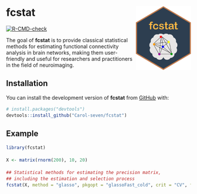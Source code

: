 
# fcstat <img src="man/figure/logo.png" align="right" alt="" width="150"/>

<!-- badges: start -->
[![R-CMD-check](https://github.com/Carol-seven/fcstat/actions/workflows/R-CMD-check.yaml/badge.svg)](https://github.com/Carol-seven/fcstat/actions/workflows/R-CMD-check.yaml)
<!-- badges: end -->

The goal of **fcstat** is to provide classical statistical methods for estimating
functional connectivity analysis in brain networks, making them user-friendly
and useful for researchers and practitioners in the field of neuroimaging.


## Installation

You can install the development version of **fcstat** from
[GitHub](https://github.com/) with:

``` r
# install.packages("devtools")
devtools::install_github("Carol-seven/fcstat")
```


## Example

``` r
library(fcstat)

X <- matrix(rnorm(200), 10, 20)

## Statistical methods for estimating the precision matrix,
## including the estimation and selection process
fcstat(X, method = "glasso", pkgopt = "glassoFast_cold", crit = "CV", fold = 5)
```
